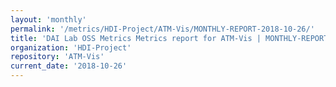 ```yaml
---
layout: 'monthly'
permalink: '/metrics/HDI-Project/ATM-Vis/MONTHLY-REPORT-2018-10-26/'
title: 'DAI Lab OSS Metrics Metrics report for ATM-Vis | MONTHLY-REPORT-2018-10-26'
organization: 'HDI-Project'
repository: 'ATM-Vis'
current_date: '2018-10-26'
---
```

